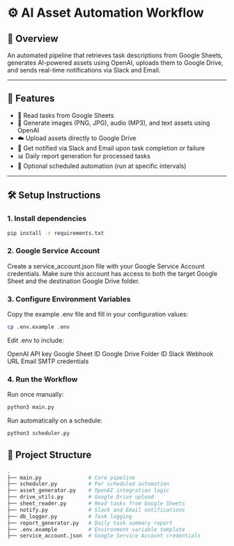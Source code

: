 # ⚙️ AI Asset Automation Workflow

## 📌 Overview  
An automated pipeline that retrieves task descriptions from Google Sheets, generates AI-powered assets using OpenAI, uploads them to Google Drive, and sends real-time notifications via Slack and Email.

---

## 🚀 Features

- 📄 Read tasks from Google Sheets  
- 🎨 Generate images (PNG, JPG), audio (MP3), and text assets using OpenAI  
- ☁️ Upload assets directly to Google Drive  
- 🔔 Get notified via Slack and Email upon task completion or failure  
- 📊 Daily report generation for processed tasks  
- 🔁 Optional scheduled automation (run at specific intervals)  

---

## 🛠️ Setup Instructions

### 1. Install dependencies  
```bash
pip install -r requirements.txt
```

### 2. Google Service Account
Create a service_account.json file with your Google Service Account credentials.
Make sure this account has access to both the target Google Sheet and the destination Google Drive folder.

### 3. Configure Environment Variables
Copy the example .env file and fill in your configuration values:
```bash
cp .env.example .env
```
Edit .env to include:

OpenAI API key
Google Sheet ID
Google Drive Folder ID
Slack Webhook URL
Email SMTP credentials

### 4. Run the Workflow
Run once manually:
```bash
python3 main.py
```

Run automatically on a schedule:
```bash
python3 scheduler.py
```

## 📁 Project Structure
```bash
.
├── main.py               # Core pipeline
├── scheduler.py          # For scheduled automation
├── asset_generator.py    # OpenAI integration logic
├── drive_utils.py        # Google Drive upload
├── sheet_reader.py       # Read tasks from Google Sheets
├── notify.py             # Slack and Email notifications
├── db_logger.py          # Task logging
├── report_generator.py   # Daily task summary report
├── .env.example          # Environment variable template
├── service_account.json  # Google Service Account credentials
```